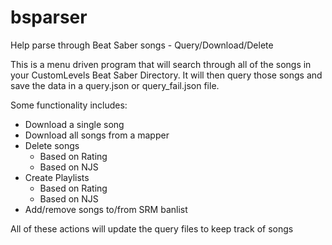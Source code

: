 # bsparser
Help parse through Beat Saber songs - Query/Download/Delete

This is a menu driven program that will search through all of the songs in your CustomLevels Beat Saber Directory. It will then query those songs and save the data in a query.json or query_fail.json file.

Some functionality includes:
- Download a single song
- Download all songs from a mapper
- Delete songs
  - Based on Rating
  - Based on NJS
- Create Playlists
  - Based on Rating
  - Based on NJS
- Add/remove songs to/from SRM banlist

All of these actions will update the query files to keep track of songs
